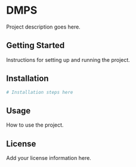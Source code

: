 # DMPS

Project description goes here.

## Getting Started

Instructions for setting up and running the project.

## Installation

```bash
# Installation steps here
```

## Usage

How to use the project.

## License

Add your license information here.
